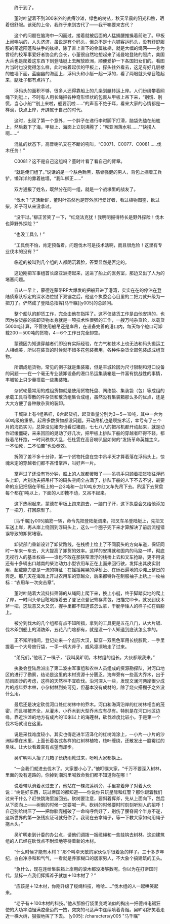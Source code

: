　　终于到了。

　　董时叶望着不到300米外的贫瘠沙滩，绿色的树丛，秋天早晨的阳光和煦，晒着很舒服。该死的上帝，我终于来到古代了——我干嘛要来古代？

　　这个的问题在脑海中一闪而过，接着就被后面的人猛捅腰推搡着前进了。甲板上闹哄哄的，人头济济，虽说是有个码头，但总不是十六铺客运码头，没有舒舒服服的带遮阳蓬和扶手的舷梯，除了直上直下的金属舷梯，就是大幅的绳网——身为曾经的校军事爱好者协会的会长，小董很自然地想起来了诺曼地登陆的照片，美国大兵也是爬着这东西下到登陆艇上去解放欧洲，顺便爱护一下各国妇女们的。看图片当时也没觉得怎么样，此时站着起伏的甲板上，探头往外看去，这足有好几层楼的舷墙下面，蓝幽幽的海面上，浮码头和小艇一起一浮的，看了两眼就头晕目眩起来，腿肚子都有点抖了。

　　浮码头的面积不够，很多人还得靠船上的几条划艇转运上岸。人们纷纷攀着网绳下到艇上，不时有人用长绳把各种奇形怪状的包裹从甲板上吊下来，“别慌、别慌，当心小船”“别上来啦，船要沉啦……”的声音不绝于耳，看来大家的心情都是一样滴，快点上岸，开辟属于自己的时代。

　　这时，出现了第一个意外，一个胖子在递行李时脚下打滑，脑袋先磕在船舷上，然后栽下了海，甲板上、海面上立刻沸腾了：“席亚洲落水啦……”“快捞人啊……”

　　混乱的状态下，高音喇叭又在不断的吼叫，“C0071、C0077、C0081……伐木任务！”

　　C0081？这不是自己这组吗？董时叶看了看自己的臂章。

　　“就是俺们组了。”说话的是一个肤色黝黑，筋骨强健的男人，背包上捆着工兵铲，懒洋洋的靠着舷墙，“我叫柳正……”

　　双方通报了姓名，既然分在同一组，就是一个战壕里的战友了。

　　“伐木？”这活新鲜，董时叶虽然也是野外旅行爱好者，看过植物图鉴，砍过柴，斧子可从来没拿过。

　　“没干过。”柳正苦笑了一下，“红烧法克犹！我明明报得特长是野外探险！伐木也算野外探险？”

　　“也没工具么！”

　　“工具倒不怕，肯定预备着。问题伐木可是技术活啊，而且很危险！这里有专业伐木的没有？”

　　临近的被叫到几个组的人都阴沉着脸，答案显然是否定的。

　　这边刚把军事组首长席亚洲捞起来，送进了船上的医务室，那边又出了人为的堵塞问题。

　　自从一早上，蒙德连蒙带RP大爆发的把船开进了港湾，实实在在的停泊在登陆侦察队标定的深水泊位抛下双锚之后，他这个执委会心目里的二把刀就升级为一把刀了。俨然成了登陆总指挥[马千瞩][y005]的总顾问。

　　整个船队的卸货工作，完全由他在指挥了。这不仅装货工作是由他安排的，也因为杂货船的装卸货物本身就是一项技术性很强的工作，一艘万吨杂货轮，以载货5000吨计算，不管使用船吊还是岸吊，在设备完善的港口内，每天每个舱口可卸载200－500吨的货物，4－6个工作日完全卸空。

　　蒙德因为知道穿越者们即没有实际经验，在力气和技术上也无法和码头搬运工人相媲美，所以在装货的时候就不惜多花包装费用，各种件杂货全部包装成成组货物。

　　所谓成组货物，常见的例子就是集装箱，但是丰城轮因为尺寸限制和港口设备的问题——在一个毫无专业装卸设备的港口吊运集装箱是一件富有挑战性的事情，丰城轮上只少量搭载一些集装箱。

　　杂货轮最常用的成组货物就是使用货物托盘、网络袋、集装袋（包）等成组的承载工具将零散的件杂货和散货组集合成组，虽然没有集装箱那么多的优点，还是大大方便了各种散杂货的装卸。

　　丰城轮上有4组吊杆，8台起货机，起货重量分别为3－5－10吨，其中一台为60吨级的重吊。起吊多数货物都没问题。开动吊机也是项技术活，幸亏有了三个月的海员实习，总算没见猪肉也看过猪跑，七七八八的把吊机都开动起来，就是动作迟缓僵硬，来来回回的晃动了好几次，把甲板上排队下船的穿越者吓得不轻，都躲着吊杆跑，一时间秩序大乱，任杜雯在高音喇叭里如何的“发扬革命英雄主义，一不怕死，二不怕苦”也没奏效。

　　折腾了差不多十分钟，第一个货物托盘在空中吊半天才算着落在浮码头上，惊魂未定的穿越者们都不吝惜掌声，叫好声一片。

　　掌声过了还没有15分钟，船上的人就都傻眼了——吊机手只顾着把货物往浮码头上卸，片刻功夫把吊杆下的码头空间全占满了，排队下船的人下不去不说，最要命的忘记把捆在甲板上的一台3吨和一台10吨东方红叉车先吊下去。吊运下去货盘每个都在1吨以上，下面的人即拽不动，又吊不起来。

　　这下热闹起来，蒙德在甲板上跑来跑去，一脑门子汗，这下执委会又给他添加了一把刀，打回原型了。

　　[马千瞩][y005]脑筋一转，命令先把登陆艇调来，把叉车吊登陆艇上，先把叉车送上岸，再从岸上绕回到浮码头上，这么一个圈子兜下来才算解决了前后流程错误导致的卸货堵塞。

　　卸货部门重新设计了卸货路线，在栈桥上绘上了不同箭头的方向车道，保证同时一车来一车去，大大提高了卸货的效率。这样的安排就和国内的马路一样，彻底无视行人的基本权益——谁也不敢在那狭窄漂浮的栈桥上去和叉车抢路，更不用说还有十多辆出口越南的柴油动力小型农用车正在上面来回行驶，发挥出其皮实耐用、超载能力更是一流的特征：在摇摇晃晃的浮桥上、在砾石遍地的沙滩上整日的奔走。那几天在海滩上开过农用车的穿越众，后来都特许在制服袖子上绣上一枚袖标：“农用车一次突击章”。

　　董时叶随着大流抖抖筛筛的从绳网上爬下来，换上小艇，终于脚踏实地的爬上了岸，一时间头晕目眩地跟着去了登记点登记寄存背包，扫描完ID卡，就发到伐木斧一把，这玩意又大又沉，握手里都不知道该怎么拿，干脆学矮人的样子扛在肩膀上。

　　被分到伐木的几个组都有点不知所措，拿到的工具更是五花八门，从大片锯、伐木斧到船上的消防斧，五花八门啥都有，就是没一个人知道到底该怎么拿的。

　　正不知所措间，登记处来一个彪形大汉，脚穿一双黑色军用长统胶靴，一手里提着一个大号旅行袋，一手一柄大斧子，威风凛凛地走了过来。

　　“弟兄们，”他吼了一嗓子，“我叫吴旷明，木材组的组长。大伙都跟我来。”

　　执委会登陆后派出了第二波由军事组和农林人员组成的资源勘探队，对河口地区的进行了勘察，结论是这里的木材资源十分匮乏。海岸旁有一些高大乔木，出于防风固沙的考虑，这样的天然林不宜砍伐。沿河深入一些，发现文澜河两岸很少成片的成年乔木林，小杂树林到处可见，但基本没有成材的，除了烧火搭棚子之外没什么用。

　　最后还是决定砍伐河口处红树林中的乔木。河口和海湾沿岸的红树林相当的茂密，而且植被齐全，从灌木、小乔木到大型乔木应有尽有。特别是在河口地区边缘，靠近沙滩的地方有成片的10米以上的海莲林，砍伐难度比较小。于是第一个伐木场就设在这里。

　　说是采伐难度较小，其实也得走进半沼泽化的红树滩涂上，一小片一小片的沙洲纵横在水里，上面长着各式各样的红树林植物，枝叶缠绕，还散发出一股霉烂的臭味。让大伙看着真有点望而却步。

　　吴旷明叫人抬了几箱子长统雨靴过来，吩咐大家都换上。

　　“一会我们就进去伐木了。大家要小心了。”他叮嘱大家，“千万不要深入树林，里面的没有道路的，你掉到潮沟里喊救命我们都不知道你在哪！”

　　说着带队淌着水过去了，他站在一棵海莲树旁，手里拿着斧子对着大伙说：“树是好东西，玩过帝国的都知道——你说你只玩星际和红警？那你跟着我们过来干什么？赶快跳海里游回去。砍树要注意，要斜着挥斧，先从上面向下，然后从下面向上——树倒的时候一定要喊一声。砍树的时候要时时刻刻听别人的招呼！自己别给树压了——把你脑壳槌破了一命呜呼倒好了，别伤了腰脊闹个半身不遂，这新世界的第一张残疾证可就归你了。我现在去拿绳子，等一下教大家如何用绳子拖木头。”

　　吴旷明走到计委的办公点，请他们调拨一捆缆绳和一些挂钩去树林。这边建筑组的人已经在砍伐点不耐烦地等待着新的木材。

　　“什么时候才能有木材？”那个叫卓天敏的家伙似乎很着急的样子。三十多岁年纪，白白净净和和气气，一看就是养家糊口的居家男人，不大象个搞建筑的工头。

　　“急什么，现在连给集装箱上岸用的滚木都没凑够数呢。你以为在打帝国时代，鼠标一点我们挥挥斧子就加＋10木材了？”

　　“应该是＋12木材，你刚升级了缆绳科技，哈哈……”伐木组的人一起哄笑起来。

　　“老子有＋100木材的科技。”他从那旅行袋里变戏法似的掏出一把德州电锯狂使的大功率油锯满腔豪迈的一拽，突突的马达声中连续喷着青烟。吴旷明狞笑着走近一棵大树，狠狠地挥了下去。
[y005]: /characters/y005 "马千瞩"
